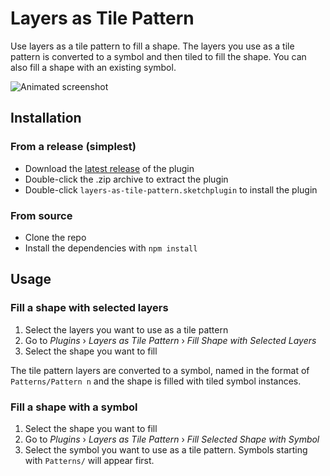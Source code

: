 # Layers as Tile Pattern

Use layers as a tile pattern to fill a shape. The layers you use as a tile pattern is converted to a symbol and then tiled to fill the shape. You can also fill a shape with an existing symbol.

<img src="https://user-images.githubusercontent.com/1472553/54437005-9924c380-472b-11e9-9abe-12e16e085112.gif" alt="Animated screenshot"/>

## Installation
 
### From a release (simplest)
 
- Download the [latest release](https://github.com/BohemianCoding/layers-as-tile-pattern-sketchplugin/releases/latest) of the plugin
- Double-click the .zip archive to extract the plugin
- Double-click `layers-as-tile-pattern.sketchplugin` to install the plugin

### From source
 
- Clone the repo
- Install the dependencies with `npm install`

## Usage

### Fill a shape with selected layers

1. Select the layers you want to use as a tile pattern
1. Go to _Plugins_ › _Layers as Tile Pattern_ › _Fill Shape with Selected Layers_
1. Select the shape you want to fill

The tile pattern layers are converted to a symbol, named in the format of `Patterns/Pattern n` and the shape is filled with tiled symbol instances.

### Fill a shape with a symbol

1. Select the shape you want to fill
1. Go to _Plugins_ › _Layers as Tile Pattern_ › _Fill Selected Shape with Symbol_
1. Select the symbol you want to use as a tile pattern. Symbols starting with `Patterns/` will appear first.

